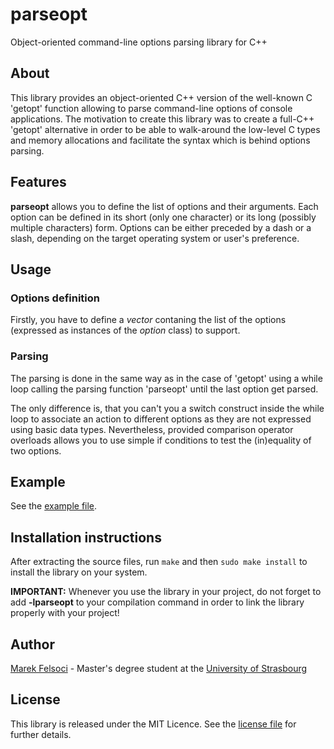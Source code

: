 # parseopt

Object-oriented command-line options parsing library for C++

## About

This library provides an object-oriented C++ version of the well-known C 'getopt' function allowing to parse command-line options of console applications. The motivation to create this library was to create a full-C++ 'getopt' alternative in order to be able to walk-around the low-level C types and memory allocations and facilitate the syntax which is behind options parsing.

## Features

**parseopt** allows you to define the list of options and their arguments. Each option can be defined in its short (only one character) or its long (possibly multiple characters) form. Options can be either preceded by a dash or a slash, depending on the target operating system or user's preference.

## Usage

### Options definition

Firstly, you have to define a *vector* contaning the list of the options (expressed as instances of the *option* class) to support. 

### Parsing

The parsing is done in the same way as in the case of 'getopt' using a while loop calling the parsing function 'parseopt' until the last option get parsed.

The only difference is, that you can't you a switch construct inside the while loop to associate an action to different options as they are not expressed using basic data types. Nevertheless, provided comparison operator overloads allows you to use simple if conditions to test the (in)equality of two options.

## Example

See the [example file](example.cpp).

## Installation instructions

After extracting the source files, run `make` and then `sudo make install` to install the library on your system.

**IMPORTANT:** Whenever you use the library in your project, do not forget to add **-lparseopt** to your compilation command in order to link the library properly with your project!

## Author

[Marek Felsoci](mailto:marek.felsoci@gmail.com) - Master's degree student at the [University of Strasbourg](http://www.unistra.fr)

## License

This library is released under the MIT Licence. See the [license file](LICENSE) for further details.

